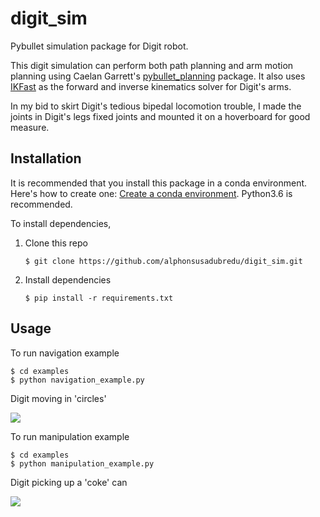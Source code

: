 # digit_sim
Pybullet simulation package for Digit robot.

This digit simulation can perform both path planning and arm motion planning using Caelan Garrett's [pybullet_planning](https://pybullet-planning.readthedocs.io/en/latest/) package. It also uses [IKFast](http://openrave.org/docs/0.8.0/openravepy/ikfast/) as the forward and inverse kinematics solver for Digit's arms. 

In my bid to skirt Digit's tedious bipedal locomotion trouble, I made the joints in Digit's legs fixed joints and mounted it on a hoverboard for good measure.


## Installation
It is recommended that you install this package in a conda environment. Here's how to create one: [Create a conda environment](https://docs.conda.io/projects/conda/en/4.6.0/_downloads/52a95608c49671267e40c689e0bc00ca/conda-cheatsheet.pdf). Python3.6 is recommended.

To install dependencies,  
1. Clone this repo

	`$ git clone https://github.com/alphonsusadubredu/digit_sim.git`

2. Install dependencies

	`$ pip install -r requirements.txt`


## Usage
To run navigation example
 
	$ cd examples 
	$ python navigation_example.py 

Digit moving in 'circles'

![](navigation.gif)


To run manipulation example
 
	$ cd examples
	$ python manipulation_example.py 

Digit picking up a 'coke' can

![](manipulation.gif)